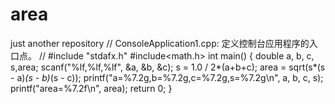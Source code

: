 # area
just another repository
// ConsoleApplication1.cpp: 定义控制台应用程序的入口点。
//
#include "stdafx.h"
#include<math.h>
int main()
{
	double a, b, c, s,area;
	scanf("%lf,%lf,%lf", &a, &b, &c);
	s = 1.0 / 2*(a+b+c);
	area = sqrt(s*(s - a)*(s - b)*(s - c));
	printf("a=%7.2g,b=%7.2g,c=%7.2g,s=%7.2g\n", a, b, c, s);
	printf("area=%7.2f\n", area);
	return 0;
}
